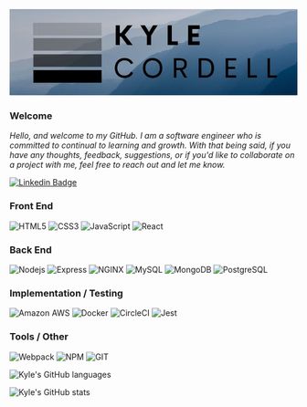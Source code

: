 ![Kyle Cordell Logo](photos/kyle_cordell_logo.jpg)

### Welcome

*Hello, and welcome to my GitHub. I am a software engineer who is committed to continual to learning and growth. With that being said, if you have any thoughts, feedback, suggestions, or if you'd like to collaborate on a project with me, feel free to reach out and let me know.*

[![Linkedin Badge](https://img.shields.io/badge/-kylecordell-black?style=plastic-square&logo=Linkedin&logoColor=0A66C2&link=https://www.linkedin.com/in/kylecordell/)](https://www.linkedin.com/in/kylecordell/)

### Front End
![HTML5](https://img.shields.io/badge/-HTML5-black?style=plastic-square&logo=html5)
![CSS3](https://img.shields.io/badge/-CSS3-black?style=plastic-square&logo=css3&logoColor=1572B6)
![JavaScript](https://img.shields.io/badge/-JavaScript-black?style=plastic-square&logo=javascript)
![React](https://img.shields.io/badge/-React-black?style=plastic-square&logo=react)

### Back End
![Nodejs](https://img.shields.io/badge/-Nodejs-black?style=plastic-square&logo=Node.js)
![Express](https://img.shields.io/badge/-Express-black?style=plastic-square&logo=Express)
![NGINX](https://img.shields.io/badge/-NGINX-black?style=plastic-square&logo=NGINX)
![MySQL](https://img.shields.io/badge/-MySQL-black?style=plastic-square&logo=mysql)
![MongoDB](https://img.shields.io/badge/-MongoDB-black?style=plastic-square&logo=mongodb)
![PostgreSQL](https://img.shields.io/badge/-PostgreSQL-black?style=plastic-square&logo=postgresql&logoColor=336791)


### Implementation / Testing
![Amazon AWS](https://img.shields.io/badge/AWS-black?style=plastic-square&logo=amazon-aws&logoColor=FF9900)
![Docker](https://img.shields.io/badge/-Docker-black?style=plastic-square&logo=docker)
![CircleCI](https://img.shields.io/badge/-CircleCI-black?style=plastic-square&logo=CircleCI)
![Jest](https://img.shields.io/badge/-Jest-black?style=plastic-square&logo=Jest&logoColor=C21325)

### Tools / Other
![Webpack](https://img.shields.io/badge/-Webpack-black?style=plastic-square&logo=Webpack)
![NPM](https://img.shields.io/badge/-NPM-black?style=plastic-square&logo=npm)
![GIT](https://img.shields.io/badge/-GIT-black?style=plastic-square&logo=git)
<br>

![Kyle's GitHub languages](https://github-readme-stats.vercel.app/api/top-langs/?username=kcords&theme=algolia&layout=compact)

![Kyle's GitHub stats](https://github-readme-stats.vercel.app/api?username=kcords&count_private=true&theme=algolia&show_icons=true&layout=compact)
